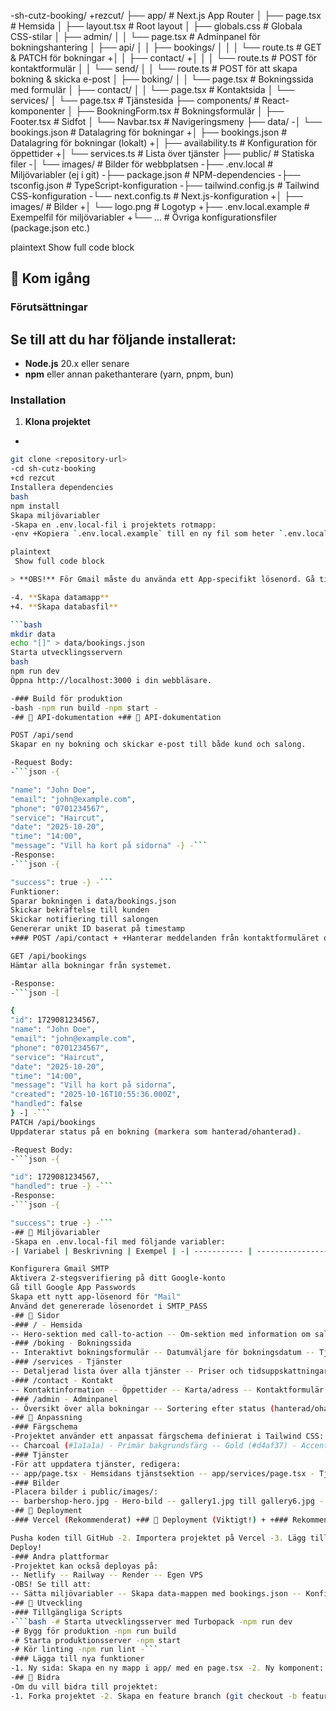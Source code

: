 -sh-cutz-booking/ +rezcut/ ├── app/ # Next.js App Router │ ├── page.tsx # Hemsida │ ├── layout.tsx # Root layout │ ├── globals.css # Globala CSS-stilar │ ├── admin/ │ │ └── page.tsx # Adminpanel för bokningshantering │ ├── api/ │ │ ├── bookings/ │ │ │ └── route.ts # GET & PATCH för bokningar +│ │ ├── contact/ +│ │ │ └── route.ts # POST för kontaktformulär │ │ └── send/ │ │ └── route.ts # POST för att skapa bokning & skicka e-post │ ├── boking/ │ │ └── page.tsx # Bokningssida med formulär │ ├── contact/ │ │ └── page.tsx # Kontaktsida │ └── services/ │ └── page.tsx # Tjänstesida ├── components/ # React-komponenter │ ├── BookningForm.tsx # Bokningsformulär │ ├── Footer.tsx # Sidfot │ └── Navbar.tsx # Navigeringsmeny ├── data/ -│ └── bookings.json # Datalagring för bokningar +│ ├── bookings.json # Datalagring för bokningar (lokalt) +│ ├── availability.ts # Konfiguration för öppettider +│ └── services.ts # Lista över tjänster ├── public/ # Statiska filer -│ └── images/ # Bilder för webbplatsen -├── .env.local # Miljövariabler (ej i git) -├── package.json # NPM-dependencies -├── tsconfig.json # TypeScript-konfiguration -├── tailwind.config.js # Tailwind CSS-konfiguration -└── next.config.ts # Next.js-konfiguration +│ ├── images/ # Bilder +│ └── logo.png # Logotyp +├── .env.local.example # Exempelfil för miljövariabler +└── ... # Övriga konfigurationsfiler (package.json etc.)

plaintext
 Show full code block 

## 🚀 Kom igång

### Förutsättningar

Se till att du har följande installerat:
-
- **Node.js** 20.x eller senare
- **npm** eller annan pakethanterare (yarn, pnpm, bun)

### Installation

1. **Klona projektet**
-
```bash
git clone <repository-url>
-cd sh-cutz-booking
+cd rezcut
Installera dependencies
bash
npm install
Skapa miljövariabler
-Skapa en .env.local-fil i projektets rotmapp:
-env +Kopiera `.env.local.example` till en ny fil som heter `.env.local` och fyll i dina värden. + +bash +cp .env.local.example .env.local ++ +**Filinnehåll (`.env.local`):** + SMTP_USER=din-email@gmail.com SMTP_PASS=ditt-app-lösenord +NEXT_PUBLIC_ADMIN_PASSWORD=ditt-hemliga-admin-lösenord

plaintext
 Show full code block 

> **OBS!** För Gmail måste du använda ett App-specifikt lösenord. Gå till Google Account Settings → Security → 2-Step Verification → App passwords

-4. **Skapa datamapp**
+4. **Skapa databasfil**

```bash
mkdir data
echo "[]" > data/bookings.json
Starta utvecklingsservern
bash
npm run dev
Öppna http://localhost:3000 i din webbläsare.

-### Build för produktion
-bash -npm run build -npm start -
-## 📡 API-dokumentation +## 📡 API-dokumentation

POST /api/send
Skapar en ny bokning och skickar e-post till både kund och salong.

-Request Body:
-```json -{

"name": "John Doe",
"email": "john@example.com",
"phone": "0701234567",
"service": "Haircut",
"date": "2025-10-20",
"time": "14:00",
"message": "Vill ha kort på sidorna" -} -```
-Response:
-```json -{

"success": true -} -```
Funktioner:
Sparar bokningen i data/bookings.json
Skickar bekräftelse till kunden
Skickar notifiering till salongen
Genererar unikt ID baserat på timestamp
+### POST /api/contact + +Hanterar meddelanden från kontaktformuläret och skickar e-post. +

GET /api/bookings
Hämtar alla bokningar från systemet.

-Response:
-```json -[

{
"id": 1729081234567,
"name": "John Doe",
"email": "john@example.com",
"phone": "0701234567",
"service": "Haircut",
"date": "2025-10-20",
"time": "14:00",
"message": "Vill ha kort på sidorna",
"created": "2025-10-16T10:55:36.000Z",
"handled": false
} -] -```
PATCH /api/bookings
Uppdaterar status på en bokning (markera som hanterad/ohanterad).

-Request Body:
-```json -{

"id": 1729081234567,
"handled": true -} -```
-Response:
-```json -{

"success": true -} -```
-## 🔐 Miljövariabler
-Skapa en .env.local-fil med följande variabler:
-| Variabel | Beskrivning | Exempel | -| ----------- | -------------------------------- | --------------------- | -| SMTP_USER | E-postadress för SMTP-server | info@sh-cutz.se | -| SMTP_PASS | Lösenord/App-lösenord för e-post | abcd efgh ijkl mnop | +## 🔐 Miljövariabler + +| Variabel | Beskrivning | Exempel | +| ----------------------------- | ------------------------------------------------ | ------------------------- | +| SMTP_USER | E-postadress för SMTP-server (t.ex. Gmail). | info@rezcut.se | +| SMTP_PASS | App-lösenord för e-postkontot. | abcd efgh ijkl mnop | +| NEXT_PUBLIC_ADMIN_PASSWORD | Lösenord för att komma åt /admin-sidan. | ditt-säkra-lösenord |

Konfigurera Gmail SMTP
Aktivera 2-stegsverifiering på ditt Google-konto
Gå till Google App Passwords
Skapa ett nytt app-lösenord för "Mail"
Använd det genererade lösenordet i SMTP_PASS
-## 📄 Sidor
-### / - Hemsida
-- Hero-sektion med call-to-action -- Om-sektion med information om salongen -- Tjänstöversikt med priser -- Galleri med bilder -- Kundrecensioner -- Kontaktinformation i footer
-### /boking - Bokningssida
-- Interaktivt bokningsformulär -- Datumväljare för bokningsdatum -- Tjänstval med dropdown -- Validering av alla fält -- Bekräftelsemeddelande efter lyckad bokning
-### /services - Tjänster
-- Detaljerad lista över alla tjänster -- Priser och tidsuppskattningar -- Beskrivningar av varje tjänst
-### /contact - Kontakt
-- Kontaktinformation -- Öppettider -- Karta/adress -- Kontaktformulär (om implementerat)
-### /admin - Adminpanel
-- Översikt över alla bokningar -- Sortering efter status (hanterad/ohanterad) -- Möjlighet att markera bokningar som hanterade -- Visar kundinformation och bokningsdetaljer
-## 🎨 Anpassning
-### Färgschema
-Projektet använder ett anpassat färgschema definierat i Tailwind CSS:
-- Charcoal (#1a1a1a) - Primär bakgrundsfärg -- Gold (#d4af37) - Accentfärg -- Cream (#f5f5dc) - Textfärg
-### Tjänster
-För att uppdatera tjänster, redigera:
-- app/page.tsx - Hemsidans tjänstsektion -- app/services/page.tsx - Tjänstesidan -- components/BookningForm.tsx - Dropdown med tjänster
-### Bilder
-Placera bilder i public/images/:
-- barbershop-hero.jpg - Hero-bild -- gallery1.jpg till gallery6.jpg - Galleribilder -- Ikoner för tjänster
-## 🚢 Deployment
-### Vercel (Rekommenderat) +## 🚢 Deployment (Viktigt!) + +### Rekommenderade plattformar + +Projektet är byggt för att enkelt kunna driftsättas på moderna hostingplattformar som: +- Vercel (starkt rekommenderat) +- Azure Static Web Apps +- Netlify + +Dessa plattformar integreras smidigt med GitHub för automatisk deployment.

Pusha koden till GitHub -2. Importera projektet på Vercel -3. Lägg till miljövariabler i Vercel Dashboard +2. Importera ditt GitHub-repository på vald plattform (t.ex. Vercel). +3. Lägg till miljövariablerna från din .env.local-fil i plattformens inställningar för miljövariabler.
Deploy!
-### Andra plattformar
-Projektet kan också deployas på:
-- Netlify -- Railway -- Render -- Egen VPS
-OBS! Se till att:
-- Sätta miljövariabler -- Skapa data-mappen med bookings.json -- Konfigurera build-kommandon korrekt
-## 📝 Utveckling
-### Tillgängliga Scripts
-```bash -# Starta utvecklingsserver med Turbopack -npm run dev
-# Bygg för produktion -npm run build
-# Starta produktionsserver -npm start
-# Kör linting -npm run lint -```
-### Lägga till nya funktioner
-1. Ny sida: Skapa en ny mapp i app/ med en page.tsx -2. Ny komponent: Lägg till i components/ -3. Nytt API: Skapa route.ts i app/api/
-## 🤝 Bidra
-Om du vill bidra till projektet:
-1. Forka projektet -2. Skapa en feature branch (git checkout -b feature/AmazingFeature) -3. Commita dina ändringar (git commit -m 'Add some AmazingFeature') -4. Pusha till branchen (git push origin feature/AmazingFeature) -5. Öppna en Pull Request +### ⚠️ Varning om datalagring + +Det nuvarande systemet sparar bokningar i en lokal fil (data/bookings.json). Detta fungerar inte i en serverless produktionsmiljö (som Vercel eller Azure). Filsystemet är ofta skrivskyddat eller tillfälligt, vilket innebär att alla nya bokningar kommer att försvinna. + +Lösning: Innan du tar emot riktiga bokningar måste du byta ut filhanteringen mot en riktig databas. Bra och gratis alternativ inkluderar: +- Vercel KV +- Supabase +- Azure Cosmos DB (Free Tier)
